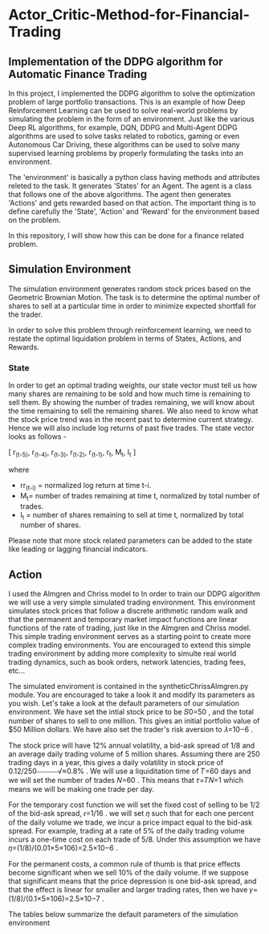 # Actor_Critic-Method-for-Financial-Trading


## Implementation of the DDPG algorithm for Automatic Finance Trading

In this project, I implemented the DDPG algorithm to solve the optimization problem of large portfolio transactions. This is an example of how Deep Reinforcement Learning can be used to solve real-world problems by simulating the problem in the form of an environment. Just like the various Deep RL algorithms, for example, DQN, DDPG and Multi-Agent DDPG algorithms are used to solve tasks related to robotics, gaming or even Autonomous Car Driving, these algorithms can be used to solve many supervised learning problems by properly formulating the tasks into an environment. 

The 'environment' is basically a python class having methods and attributes releted to the task. It generates 'States' for an Agent. The agent is a class that follows one of the above algorithms. The agent then generates 'Actions' and gets rewarded based on that action. The important thing is to define carefully the 'State', 'Action' and 'Reward' for the environment based on the problem.

In this repository, I will show how this can be done for a finance related problem. 

## Simulation Environment
The simulation environment generates random stock prices based on the Geometric Brownian Motion. The task is to determine the optimal number of shares to sell at a particular time in order to minimize expected shortfall for the trader. 

In order to solve this problem through reinforcement learning, we need to restate the optimal liquidation problem in terms of States, Actions, and Rewards. 

### State

In order to get an optimal trading weights, our state vector must tell us how many shares are remaining to be sold and how much time is remaining to sell them. By showing the number of trades remaining, we will know about the time remaining to sell the remaining shares. We also need to know what the stock price trend was in the recent past to determine current strategy. Hence we will also include log returns of past five trades. The state vector looks as follows - 

[ r<sub>(t-5)</sub>, r<sub>(t-4)</sub>, r<sub>(t-3)</sub>, r<sub>(t-2)</sub>, r<sub>(t-1)</sub>, r<sub>t</sub>, M<sub>t</sub>, I<sub>t</sub> ] 

where 

- rr<sub>(t-i)</sub> = normalized log return at time t-i.
- M<sub>t</sub>= number of trades remaining at time t, normalized by total number of trades.
- I<sub>t</sub>  = number of shares remaining to sell at time t, normalized by total number of shares.

Please note that more stock related parameters can be added to the state like leading or lagging financial indicators.

## Action










I used the Almgren and Chriss model to 
In order to train our DDPG algorithm we will use a very simple simulated trading environment. This environment simulates stock prices that follow a discrete arithmetic random walk and that the permanent and temporary market impact functions are linear functions of the rate of trading, just like in the Almgren and Chriss model. This simple trading environment serves as a starting point to create more complex trading environments. You are encouraged to extend this simple trading environment by adding more complexity to simulte real world trading dynamics, such as book orders, network latencies, trading fees, etc...

The simulated enviroment is contained in the syntheticChrissAlmgren.py module. You are encouraged to take a look it and modify its parameters as you wish. Let's take a look at the default parameters of our simulation environment. We have set the intial stock price to be  𝑆0=50 , and the total number of shares to sell to one million. This gives an initial portfolio value of  $50  Million dollars. We have also set the trader's risk aversion to  𝜆=10−6 .

The stock price will have 12% annual volatility, a bid-ask spread of 1/8 and an average daily trading volume of 5 million shares. Assuming there are 250 trading days in a year, this gives a daily volatility in stock price of  0.12/250⎯⎯⎯⎯⎯⎯√≈0.8% . We will use a liquiditation time of  𝑇=60  days and we will set the number of trades  𝑁=60 . This means that  𝜏=𝑇𝑁=1  which means we will be making one trade per day.

For the temporary cost function we will set the fixed cost of selling to be 1/2 of the bid-ask spread,  𝜖=1/16 . we will set  𝜂  such that for each one percent of the daily volume we trade, we incur a price impact equal to the bid-ask spread. For example, trading at a rate of  5%  of the daily trading volume incurs a one-time cost on each trade of 5/8. Under this assumption we have  𝜂=(1/8)/(0.01×5×106)=2.5×10−6 .

For the permanent costs, a common rule of thumb is that price effects become significant when we sell  10%  of the daily volume. If we suppose that significant means that the price depression is one bid-ask spread, and that the effect is linear for smaller and larger trading rates, then we have  𝛾=(1/8)/(0.1×5×106)=2.5×10−7 .

The tables below summarize the default parameters of the simulation environment

